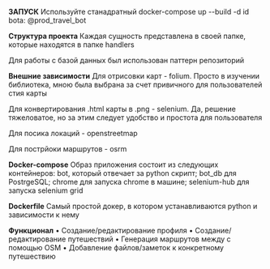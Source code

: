 **ЗАПУСК**
Используйте станадратный docker-compose up --build -d
id bota: @prod_travel_bot

**Структура проекта**
Каждая сущность представлена в своей папке, которые находятся в папке handlers

Для работы с базой данных был использован паттерн репозиторий



**Внешние зависимости**
Для отрисовки карт - folium. Просто в изучении библиотека, мною была выбрана за счет привичного для пользователей стия карты

Для конвертирования .html карты в .png - selenium. Да, решение тяжеловатое, но за этим следует удобство и простота для пользователя

Для посика локаций - openstreetmap

Для пострйоки маршрутов - osrm




**Docker-compose**
Образ приложения состоит из следующих контейнеров: bot, который отвечает за python скрипт; bot_db для PostrgeSQL; chrome для запуска chrome в машине; selenium-hub для запуска selenium grid



**Dockerfile**
Самый простой докер, в котором устанавливаются python и зависимости к нему

**Функционал**
•	Создание/редактирование профиля
•	Создание/редактирование путешествий
•	Генерация маршрутов между с помощью OSM
•	Добавление файлов/заметок к конкретному путешествию

